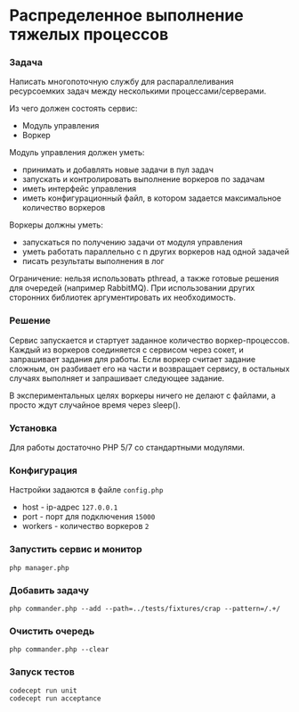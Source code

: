 # Распределенное выполнение тяжелых процессов

### Задача

Написать многопоточную службу для распараллеливания ресурсоемких 
задач между несколькими процессами/серверами.

Из чего должен состоять сервис:
* Модуль управления
* Воркер

Модуль управления должен уметь:
* принимать и добавлять новые задачи в пул задач
* запускать и контролировать выполнение воркеров по задачам
* иметь интерфейс управления
* иметь конфигурационный файл, в котором задается максимальное количество воркеров

Воркеры должны уметь:
* запускаться по получению задачи от модуля управления
* уметь работать параллельно с n других воркеров над одной задачей
* писать результаты выполнения в лог

Ограничение: нельзя использовать pthread, а также готовые решения 
для очередей (например RabbitMQ). При использовании других сторонних 
библиотек аргументировать их необходимость.

### Решение

Сервис запускается и стартует заданное количество воркер-процессов. 
Каждый из воркеров соединяется с сервисом через сокет, и запрашивает 
задания для работы. Если воркер считает задание сложным, он разбивает 
его на части и возвращает сервису, в остальных случаях выполняет и 
запрашивает следующее задание.

В экспериментальных целях воркеры ничего не делают с файлами, а просто 
ждут случайное время через sleep().

### Установка

Для работы достаточно PHP 5/7 со стандартными модулями.

### Конфигурация

Настройки задаются в файле `config.php`

* host - ip-адрес `127.0.0.1`
* port - порт для подключения `15000`
* workers - количество воркеров `2`

### Запустить сервис и монитор
```
php manager.php
```

### Добавить задачу
```
php commander.php --add --path=../tests/fixtures/crap --pattern=/.+/
```

### Очистить очередь
```
php commander.php --clear
```

### Запуск тестов
```
codecept run unit
codecept run acceptance
```
